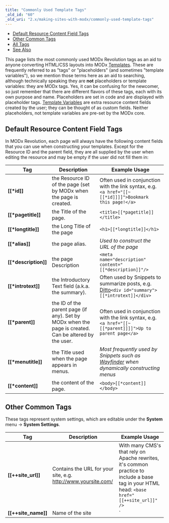 ```yaml
---
title: "Commonly Used Template Tags"
_old_id: "60"
_old_uri: "2.x/making-sites-with-modx/commonly-used-template-tags"
---
```


- [Default Resource Content Field Tags](#CommonlyUsedTemplateTags-DefaultResourceContentFieldTags)
- [Other Common Tags](#CommonlyUsedTemplateTags-OtherCommonTags)
- [All Tags](#CommonlyUsedTemplateTags-AllTags)
- [See Also](#CommonlyUsedTemplateTags-SeeAlso)



 This page lists the most commonly used MODx Revolution tags as an aid to anyone converting HTML/CSS layouts into MODx [Templates](making-sites-with-modx/structuring-your-site/templates "Templates"). These are frequently referred to as "tags" or "placeholders" (and sometimes "template variables"), so we mention those terms here as an aid to searching, although technically speaking they are **not** placeholders or template variables: they are MODx tags. Yes, it can be confusing for the newcomer, so just remember that there are different flavors of these tags, each with its own purpose and name. Placeholders are set in code and are displayed with placeholder tags. [Template Variables](making-sites-with-modx/customizing-content/template-variables "Template Variables") are extra resource content fields created by the user; they can be thought of as custom fields. Neither placeholders, not template variables are pre-set by the MODx core.

##  Default Resource Content Field Tags 

 In MODx Revolution, each page will always have the following content fields that you can use when constructing your templates. Except for the Resource ID and the parent field, they are all supplied by the user when editing the resource and may be empty if the user did not fill them in:

| Tag | Description | Example Usage |
|-----|-------------|---------------|
| **\[\[\*id\]\]** | the Resource ID of the page (set by MODx when the page is created. | Often used in conjunction with the link syntax, e.g. `<a href="[[~[[*id]]]]">Bookmark this page!</a>` |
| **\[\[\*pagetitle\]\]** | the Title of the page. | `<title>[[*pagetitle]]</title>` |
| **\[\[\*longtitle\]\]** | the Long Title of the page | `<h1>[[*longtitle]]</h1>` |
| **\[\[\*alias\]\]** | the page alias. | _Used to construct the URL of the page_ |
| **\[\[\*description\]\]** | the page Description | `<meta name="description" content="[[*description]]"/>` |
| **\[\[\*introtext\]\]** | the Introductory Text field (a.k.a. the summary). | Often used by Snippets to summarize posts, e.g. [Ditto](/extras/evo/ditto "Ditto")`<div id="summary">[[*introtext]]</div>` |
| **\[\[\*parent\]\]** | the ID of the parent page (if any). Set by MODx when the page is created. Can be altered by the user. | Often used in conjunction with the link syntax, e.g. `<a href="[[~[[*parent]]]]">Up to parent page</a>` |
| **\[\[\*menutitle\]\]** | the Title used when the page appears in menus. | _Most frequently used by Snippets such as_ _[Wayfinder](/extras/evo/wayfinder "Wayfinder")_ _when dynamically constructing menus_ |
| **\[\[\*content\]\]** | the content of the page. | `<body>[[*content]]</body>` |
##  Other Common Tags 

 These tags represent system settings, which are editable under the **System** menu -> **System Settings**.

| Tag | Description | Example Usage |
|-----|-------------|---------------|
| **\[\[++site\_url\]\]** | Contains the URL for your site, e.g. <http://www.yoursite.com/> | With many CMS's that rely on Apache rewrites, it's common practice to include a base tag in your HTML head: `<base href="[[++site_url]]" />` |
| **\[\[++site\_name\]\]** | Name of the site | `<title>[[++site_name]] | [[*pagetitle]]</title>` |
| **\[\[++site\_start\]\]** | Contains the ID of the page designated as your "home" page. | Often used in conjunction with the link syntax, e.g. `<a id="logo" href="[[~[[++site_start]]]]">Home</a>` |
| **\[\[$chunk\]\]** | This references a chunk by name. Chunks are any bit of reusable content. | Common chunks might be for _header_ or _footer_ |
| **\[\[~link\]\]** | Use this syntax to build links to pages by referencing their unique id (visible in parentheses next to the page's name in the resource tree). These links will not break if pages are moved or renamed. You can change the generated scheme of the link by passing the &scheme parameter (see [link\_tag\_scheme](administering-your-site/settings/system-settings/link_tag_scheme)) | `<a id="logo" href="[[~1]]">Home</a>` |
| **\[\[%translated\_message\]\]** | Use lexicon tags to localize messages. | \[\[!%setting\_emailsender? &topic=`setting` &namespace=`core` &language=`en`\]\] |
##  All Tags 

 As you increase your understanding of how MODx templates work, you'll want to have at your disposal the complete list of available content fields. Here is the complete list of all tags, gleaned from this [blog post](http://modxcms.com/forums/index.php/topic,63481.0/topicseen.html).

| Tag | Data Type | Description | Example Usage |
|-----|-----------|-------------|---------------|
| **\[\[\*alias\]\]** | text | Alias | Normally, you will use the _id_ to generate the URL, e.g. `<a href="[[~[[*id]]]]">Click Here!</a>`, but this lets you print out the alias parameter. |
| **\[\[\*cacheable\]\]** | int 0/1 | Cacheable |  |
| **\[\[\*class\_key\]\]** | int | Class Key of the Resource, e.g. _modDocument_ |  |
| **\[\[\*content\]\]** | text | Resource Content |  |
| **\[\[\*content\_type\]\]** | int | Content Type |  |
| **\[\[\*createdon\]\]** | date | Created On date, e.g. _2011-04-14 20:40:50_, often used in conjunction with the _strtotime_ output filter | `[[*createdon:strtotime:date=`%a %b %e, %Y`]]` See [Date Formats](making-sites-with-modx/commonly-used-template-tags/date-formats "Date Formats"). |
| **\[\[\*createdby\]\]** | int | Created By User ID Number |  |
| **\[\[\*deleted\]\]** | int 0/1 | Deleted |  |
| **\[\[\*deletedby\]\]** | int | Deleted By User ID Number |  |
| **\[\[\*deletedon\]\]** | date | Date of Deletions | `[[*deletedon:strtotime:date=`%a %b %e, %Y`]]` See [Date Formats](making-sites-with-modx/commonly-used-template-tags/date-formats "Date Formats"). |
| **\[\[\*description\]\]** | text | Description |  |
| **\[\[\*editedon\]\]** | date | Edited On date, e.g. _2011-04-18 09:06:08_ | `[[*editedon:strtotime:date=`%a %b %e, %Y`]]` See [Date Formats](making-sites-with-modx/commonly-used-template-tags/date-formats "Date Formats"). |
| **\[\[\*editedby\]\]** | int | Edited By User ID number |  |
| **\[\[\*hidemenu\]\]** | int 0/1 | Hide From Menus; this attribute is read by many Snippets, e.g. WayFinder |  |
| **\[\[\*id\]\]** | int | Resource ID | Used frequently to generate links to this page. |
| **\[\[\*introtext\]\]** | text | Summary |  |
| **\[\[\*isfolder\]\]** | int 0/1 | Container |  |
| **\[\[\*link\_attributes\]\]** | text | Link attributes; these are inserted automatically when you use the \[\[~123\]\] syntax |  |
| **\[\[\*longtitle\]\]** | text | Long Title |  |
| **\[\[\*menuindex\]\]** | int | Menu Index |  |
| **\[\[\*menutitle\]\]** | text | Menu Title |  |
| **\[\[\*pagetitle\]\]** | text | Page Title |  |
| **\[\[\*parent\]\]** | int | Parent Resource |  |
| **\[\[\*pub\_date\]\]** | date ---Publish Date |  |
| **\[\[\*published\]\]** | int 0/1 | Published |  |
| **\[\[\*publishedby\]\]** | int | Published By User ID Number |  |
| **\[\[\*publishedon\]\]** | date | Published On | `[[*publishedon:strtotime:date=`%a %b %e, %Y`]]` See [Date Formats](making-sites-with-modx/commonly-used-template-tags/date-formats "Date Formats"). |
| **\[\[\*richtext\]\]** | int 0/1 | Rich Text |
| **\[\[\*searchable\]\]** | int 0/1 | Searchable |  |
| **\[\[\*template\]\]** | int | Template ID number |  |
| **\[\[\*unpub\_date\]\]** | date – Unpublish Date | `[[*unpub_date:strtotime:date=`%a %b %e, %Y`]]` See [Date Formats](making-sites-with-modx/commonly-used-template-tags/date-formats "Date Formats"). |
| **\[\[\*uri\_override\]\]** | int 0/1 | Freeze URI |  |
| **\[\[\*uri\]\]** | string | URI |  |
 Just to clarify on pub\_date – it's only set when the user sets a future date for publication in the Publish On field. And when the doc is actually published, it's zeroed out.  The publishedon field always contains the most recent date that the resource changed form unpublished to published (or the date a new doc was saved with Publish checked).



##  See Also 

- [Date Formats](making-sites-with-modx/commonly-used-template-tags/date-formats "Date Formats") : shows how to format date fields.

1. [Resources](making-sites-with-modx/structuring-your-site/resources)
  1. [Content Types](making-sites-with-modx/structuring-your-site/resources/content-types)
  2. [Named Anchor](making-sites-with-modx/structuring-your-site/resources/named-anchor)
  3. [Static Resource](making-sites-with-modx/structuring-your-site/resources/static-resource)
  4. [Symlink](making-sites-with-modx/structuring-your-site/resources/symlink)
      1. [Using Resource Symlinks](making-sites-with-modx/structuring-your-site/resources/symlink/using-resource-symlinks)
  5. [Weblink](making-sites-with-modx/structuring-your-site/resources/weblink)
2. [Templates](making-sites-with-modx/structuring-your-site/templates)
3. [Chunks](making-sites-with-modx/structuring-your-site/chunks)
4. [Using Snippets](making-sites-with-modx/structuring-your-site/using-snippets)